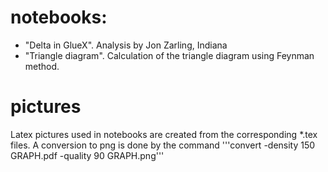 # notebooks:

 - "Delta in GlueX". Analysis by Jon Zarling, Indiana
 - "Triangle diagram". Calculation of the triangle diagram using Feynman method.

# pictures

Latex pictures used in notebooks are created from the corresponding *.tex files.
A conversion to png is done by the command
 '''convert -density 150 GRAPH.pdf -quality 90 GRAPH.png'''
 